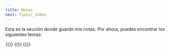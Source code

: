 ```yaml
---
title: Notas
next: Tipos/_index
---
```


Esta es la sección donde guardo mis notas. Por ahora, puedes encontrar los siguientes temas:

{{<cards>}}
  {{<card link="notas/tipos" title="Teoría de tipos" icon="pencil">}}
{{</cards>}}
